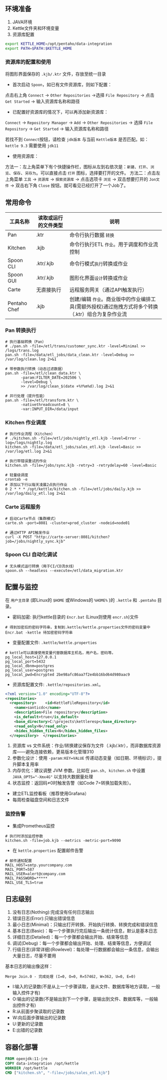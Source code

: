 ## 环境准备

1. JAVA环境
2. Kettle文件夹和环境变量
3. 资源库配置

```bash
export KETTLE_HOME=/opt/pentaho/data-integration
export PATH=$PATH:$KETTLE_HOME
```

### 资源库的配置和使用


将图形界面保存的 `.kjb/.ktr` 文件，存放至统一目录

- 首次启动 `Spoon`，如已有文件资源库，则如下配置：

点击右上角 `​​Connect`​​ → ​​​`Other Repositories`​​ → ​​选择 ​`​File Repository`​​ → 点击 `​​Get Started​​` → 输入资源库名称和路径

- 已配置好资源库的情况下，可以再添加新资源库：

`​​Connect` → `Repository Manager​​` → `Add` → `Other Repositories` → ​选择 `​​File Repository` → `​​Get Started​​` → 输入资源库名称和路径

若找不到 `Connect`​​按钮，请检查 `jdk版本` 与当前 `Kettle版本` 是否匹配。如：`kettle 9.3` 需要使用 `jdk11`

- 使用资源库：

方法一：左上角菜单下有个快捷操作栏，图标从左到右依次是：`新建`、`打开`、`浏览`、`保存`、`另存为`。可以直接点击 `打开` 图标，选择要打开的文件。
方法二：点击左上角菜单 `工具` → `资源库` → `探索资源库` → 点击选项卡 `浏览` → 双击想要打开的 `Jon文件`  →  双击右下角 `Close` 按钮。就可看见已经打开了一个Job了。


## 常用命令

|工具名称   | 读取或运行的文件类型 | 说明
|----------|----------------|----------------
|Pan      | .ktr          | 命令行执行数据 `转换`
|Kitchen  | .kjb          | 命令行执行ETL `作业`。用于调度和作业流控制
|Spoon CLI| .ktr/.kjb     | 命令行模式`执行`转换或作业
|Spoon GUI| .ktr/.kjb     | 图形化界面`设计`转换或作业
|Carte    | 无直接执行     | 远程服务网关（通过API触发执行）
|Pentaho Chef| .kjb      | 创建/编辑 `作业`。商业版中的作业编排工具(需额外授权)通过拖拽方式将多个转换（.ktr）组合为复杂作业流


### Pan 转换执行​

```
# 执行基础转换（Pan）
# ./pan.sh -file=/etl/trans/customer_sync.ktr -level=Minimal >> /logs/trans.log
pan.sh -file=/data/etl_jobs/data_clean.ktr -level=Debug >> /var/log/clean.log 2>&1

# 带参数执行转换（动态过滤数据）
pan.sh -file=/etl/clean_data.ktr \
       -param:FILTER_DATE=202506 \
       -level=Debug \
       >> /var/log/clean_$(date +%Y%m%d).log 2>&1

# 并行处理（提升性能）
pan.sh -file=/etl/transform.ktr \
       -nativethreadcount=8 \
       -var:INPUT_DIR=/data/input
```

### ​​Kitchen 作业调度​

```
# 执行作业流程（Kitchen）
# ./kitchen.sh -file=/etl/jobs/nightly_etl.kjb -level=Error -log=/logs/nightly.log
kitchen.sh -file=/data/etl_jobs/sales_etl.kjb -level=Basic >> /var/log/etl.log 2>&1

# 执行带错误重试的作业
kitchen.sh -file=/jobs/sync.kjb -retry=3 -retrydelay=60 -level=Basic

# 轻量级调度
crontab -e
# 添加以下行以每天凌晨2点执行作业
0 2 * * * /opt/kettle/kitchen.sh -file=/etl/jobs/daily.kjb >> /var/log/daily_etl.log 2>&1
```

### Carte 远程服务​

```
# 启动Carte节点（集群模式）
carte.sh -port=8081 -cluster=prod_cluster -nodeid=node01

# 通过HTTP API触发作业
curl -X POST "http://carte-server:8081/kitchen?job=/jobs/nightly_sync.kjb"
```

### Spoon CLI 自动化调试​

```
# 无头模式运行转换（用于CI/CD流水线）
spoon.sh --headless --execute=/etl/data_migration.ktr
```


## 配置与监控

在 `用户主目录` (即Linux的 `$HOME` 或Windows的 `%HOME%` )的 `.kettle` 和 `.pentaho` 目录。

- 密码加密: 执行kettle目录的 `Encr.bat` (Linux则使用 `encr.sh`)文件

```
# 得到加密后的密码字符串，复制到.kettle/kettle.properties文件的密码变量中
Encr.bat -kettle 待加密密码字符串
```

- 变量配置文件: `.kettle/kettle.properties`

```
# kettle可以直接使用变量代替数据库主机名，用户名，密码等。
pg_local_host=127.0.0.1
pg_local_port=5432
pg_local_dbnm=postgres
pg_local_user=postgres
pg_local_pwd=Encrypted 2be98afc86aa7f2e4bb16bd64d980aac9
```

- 资源库配置文件: `.kettle/repositories.xml`。 

```.kettle/repositories.xml
<?xml version="1.0" encoding="UTF-8"?>
<repositories>
  <repository>    <id>KettleFileRepository</id>
    <name>santicdc</name>
    <description>File repository</description>
    <is_default>true</is_default>
    <base_directory>C:\projects\kettleresp</base_directory>
    <read_only>N</read_only>
    <hides_hidden_files>N</hides_hidden_files>
  </repository>  </repositories>
```

1. 资源库 vs 文件系统：作业/转换建议保存为文件（.kjb/.ktr），而非数据库资源库——避免连接依赖，更易版本化管理310
2. 参数化设计：使用 `-param:KEY=VALUE` 传递动态变量（如日期、环境标识），提升脚本复用率
3. 内存优化：建议调整 JVM 参数。比如在 `pan.sh, kitchen.sh` 中设置 `JAVA_OPTS="-Xmx4G"` 以支持大数据量处理
4. 状态监控：返回码≠0时触发告警（如Code 7=转换加载失败）。

- 建立ETL监控看板（推荐使用Grafana）
- 每周检查磁盘空间和日志文件


### 监控告警

- 集成Prometheus监控

```
# 执行时添加监控参数
kitchen.sh -file=job.kjb --metrics -metric-port=9090
```

- 在 `kettle.properties` 配置邮件告警

```kettle.properties
# 邮件通知配置
MAIL_HOST=smtp.yourcompany.com
MAIL_PORT=587
MAIL_USER=alert@company.com
MAIL_PASSWORD=*****
MAIL_USE_TLS=true
```


## 日志级别

1. 没有日志(Nothing):完成没有任何日志输出
2. 错误日志(Error):只输出错误信息
3. 最小日志(Minimal)：只输出打开转换、开始执行转换、转换完成和错误信息
4. 基本日志(Basic)：每一个步骤执行完后输出一条统计信息，默认是基本日志
5. 详细日志(Detailed)：每一个步骤都会输出开始、结束等信息
6. 调试(Debug)：每一个步骤都会输出开始、处理、结束等信息，方便调试
7. 行级日志(非常详细)(Rowlevel)：每处理一行数据都会输出一条信息，会输出大量日志，尽量不要用

基本日志的输出像这样：
```
Merge Join.0 - 完成处理 (I=0, O=0, R=57462, W=362, U=0, E=0)
```

- I:输入的记录数(不是从上一个步骤读取，是从文件、数据库等地方读取，一般输入控件才有)
- O:输出的记录数(不是输出到下一个步骤，是输出到文件、数据库等，一般输出控件才有)
- R:从前面步聚读取的记录数
- W:向后面步骤输出的记录数
- U:更新的记录数
- E:出错的记录数


## 容器化部署

```dockerfile
FROM openjdk:11-jre
COPY data-integration /opt/kettle
WORKDIR /opt/kettle
CMD ["kitchen.sh", "-file=/jobs/sales_etl.kjb"]
```